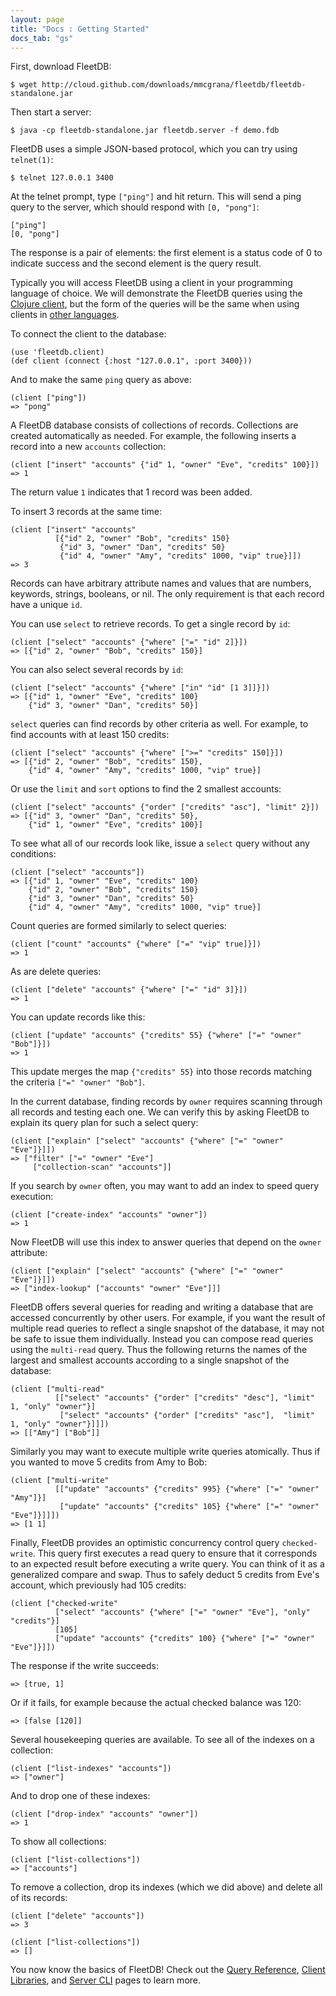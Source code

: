 ```yaml
---
layout: page
title: "Docs : Getting Started"
docs_tab: "gs"
---
```


First, download FleetDB:

    $ wget http://cloud.github.com/downloads/mmcgrana/fleetdb/fleetdb-standalone.jar

Then start a server:

    $ java -cp fleetdb-standalone.jar fleetdb.server -f demo.fdb

FleetDB uses a simple JSON-based protocol, which you can try using `telnet(1)`:

    $ telnet 127.0.0.1 3400

At the telnet prompt, type `["ping"]` and hit return. This will send a ping query to the server, which should respond with `[0, "pong"]`:

    ["ping"]
    [0, "pong"]

The response is a pair of elements: the first element is a status code of 0 to indicate success and the second element is the query result.

Typically you will access FleetDB using a client in your programming language of choice. We will demonstrate the FleetDB queries using the [Clojure client](/docs/clients/clojure.html), but the form of the queries will be the same when using clients in [other languages](/docs/clients.html).

To connect the client to the database:

    (use 'fleetdb.client)
    (def client (connect {:host "127.0.0.1", :port 3400}))

And to make the same `ping` query as above:

    (client ["ping"])
    => "pong"

A FleetDB database consists of collections of records. Collections are created automatically as needed. For example, the following inserts a record into a new `accounts` collection:

    (client ["insert" "accounts" {"id" 1, "owner" "Eve", "credits" 100}])
    => 1

The return value `1` indicates that 1 record was been added.

To insert 3 records at the same time:

    (client ["insert" "accounts"
              [{"id" 2, "owner" "Bob", "credits" 150}
               {"id" 3, "owner" "Dan", "credits" 50}
               {"id" 4, "owner" "Amy", "credits" 1000, "vip" true}]])
    => 3

Records can have arbitrary attribute names and values that are numbers, keywords, strings, booleans, or nil. The only requirement is that each record have a unique `id`.

You can use `select` to retrieve records. To get a single record by `id`:

    (client ["select" "accounts" {"where" ["=" "id" 2]}])
    => [{"id" 2, "owner" "Bob", "credits" 150}]

You can also select several records by `id`:

    (client ["select" "accounts" {"where" ["in" "id" [1 3]]}])
    => [{"id" 1, "owner" "Eve", "credits" 100}
        {"id" 3, "owner" "Dan", "credits" 50}]

`select` queries can find records by other criteria as well. For example, to find accounts with at least 150 credits:

    (client ["select" "accounts" {"where" [">=" "credits" 150]}])
    => [{"id" 2, "owner" "Bob", "credits" 150},
        {"id" 4, "owner" "Amy", "credits" 1000, "vip" true}]

Or use the `limit` and `sort` options to find the 2 smallest accounts:

    (client ["select" "accounts" {"order" ["credits" "asc"], "limit" 2}])
    => [{"id" 3, "owner" "Dan", "credits" 50},
        {"id" 1, "owner" "Eve", "credits" 100}]

To see what all of our records look like, issue a `select` query without any conditions:

    (client ["select" "accounts"])
    => [{"id" 1, "owner" "Eve", "credits" 100}
        {"id" 2, "owner" "Bob", "credits" 150}
        {"id" 3, "owner" "Dan", "credits" 50}
        {"id" 4, "owner" "Amy", "credits" 1000, "vip" true}]

Count queries are formed similarly to select queries:

    (client ["count" "accounts" {"where" ["=" "vip" true]}])
    => 1

As are delete queries:

    (client ["delete" "accounts" {"where" ["=" "id" 3]}])
    => 1

You can update records like this:

    (client ["update" "accounts" {"credits" 55} {"where" ["=" "owner" "Bob"]}])
    => 1

This update merges the map `{"credits" 55}` into those records matching the criteria `["=" "owner" "Bob"]`.

In the current database, finding records by `owner` requires scanning through all records and testing each one. We can verify this by asking FleetDB to explain its query plan for such a select query:

    (client ["explain" ["select" "accounts" {"where" ["=" "owner" "Eve"]}]])
    => ["filter" ["=" "owner" "Eve"]
         ["collection-scan" "accounts"]]

If you search by `owner` often, you may want to add an index to speed query execution:

    (client ["create-index" "accounts" "owner"])
    => 1

Now FleetDB will use this index to answer queries that depend on the `owner` attribute:

    (client ["explain" ["select" "accounts" {"where" ["=" "owner" "Eve"]}]])
    => ["index-lookup" ["accounts" "owner" "Eve"]]]

FleetDB offers several queries for reading and writing a database that are accessed concurrently by other users. For example, if you want the result of multiple read queries to reflect a single snapshot of the database, it may not be safe to issue them individually. Instead you can compose read queries using the `multi-read` query. Thus the following returns the names of the largest and smallest accounts according to a single snapshot of the database:

    (client ["multi-read"
              [["select" "accounts" {"order" ["credits" "desc"], "limit" 1, "only" "owner"}]
               ["select" "accounts" {"order" ["credits" "asc"],  "limit" 1, "only" "owner"}]]])
    => [["Amy"] ["Bob"]]

Similarly you may want to execute multiple write queries atomically. Thus if you wanted to move 5 credits from Amy to Bob:

    (client ["multi-write"
              [["update" "accounts" {"credits" 995} {"where" ["=" "owner" "Amy"]}]
               ["update" "accounts" {"credits" 105} {"where" ["=" "owner" "Eve"]}]]])
    => [1 1]

Finally, FleetDB provides an optimistic concurrency control query `checked-write`. This query first executes a read query to ensure that it corresponds to an expected result before executing a write query. You can think of it as a generalized compare and swap. Thus to safely deduct 5 credits from Eve's account, which previously had 105 credits:

    (client ["checked-write"
              ["select" "accounts" {"where" ["=" "owner" "Eve"], "only" "credits"}]
              [105]
              ["update" "accounts" {"credits" 100} {"where" ["=" "owner" "Eve"]}]])

The response if the write succeeds:

    => [true, 1]

Or if it fails, for example because the actual checked balance was 120:

    => [false [120]]

Several housekeeping queries are available. To see all of the indexes on a collection:

    (client ["list-indexes" "accounts"])
    => ["owner"]

And to drop one of these indexes:

    (client ["drop-index" "accounts" "owner"])
    => 1

To show all collections:

    (client ["list-collections"])
    => ["accounts"]

To remove a collection, drop its indexes (which we did above) and delete all of its records:

    (client ["delete" "accounts"])
    => 3

    (client ["list-collections"])
    => []

You now know the basics of FleetDB! Check out the [Query Reference](/docs/queries.html), [Client Libraries](/docs/clients.html), and  [Server CLI](/docs/server_cli.html) pages to learn more.
